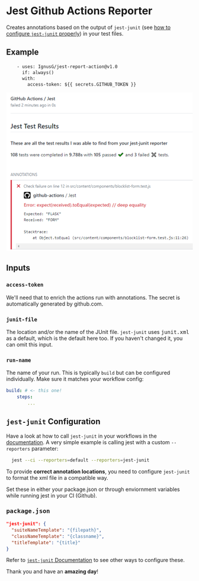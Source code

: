 # Jest Github Actions Reporter

Creates annotations based on the output of `jest-junit` (see [how to configure `jest-junit` properly](./README.md#jest-junit-configuration)) in your test files.

## Example
```
    - uses: IgnusG/jest-report-action@v1.0
      if: always()
      with:
        access-token: ${{ secrets.GITHUB_TOKEN }}
``` 

<img src="./docs/example-main.png" alt="Example of Jest Annotations" />

## Inputs

### `access-token`

We'll need that to enrich the actions run with annotations. The secret is automatically generated by github.com.

### `junit-file`

The location and/or the name of the JUnit file. `jest-junit` uses <kbd>junit.xml</kbd> as a default, which is the default here too. If you haven't changed it, you can omit this input.

### `run-name`

The name of your run. This is typically `build` but can be configured individually. Make sure it matches your workflow config:

```yaml
build: # <- this one!
    steps:
        ...
```

## `jest-junit` Configuration

Have a look at how to call `jest-junit` in your workflows in the [documentation](https://www.npmjs.com/package/jest-junit#usage).
A very simple example is calling jest with a custom `--reporters` parameter:

```bash
  jest --ci --reporters=default --reporters=jest-junit
```

To provide **correct annotation locations**, you need to configure `jest-junit` to format the xml file in a compatible way.

Set these in either your package.json or through enviornment variables while running jest in your CI (Github).

### <kbd>package.json</kbd>

```json
"jest-junit": {
  "suiteNameTemplate": "{filepath}",
  "classNameTemplate": "{classname}",
  "titleTemplate": "{title}"
}
```

Refer to [`jest-junit` Documentation](https://www.npmjs.com/package/jest-junit#configuration) to see other ways to configure these.

Thank you and have an **amazing day**!

